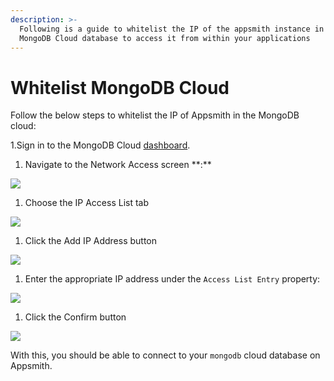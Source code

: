 ```yaml
---
description: >-
  Following is a guide to whitelist the IP of the appsmith instance in your
  MongoDB Cloud database to access it from within your applications
---
```


# Whitelist MongoDB Cloud

Follow the below steps to whitelist the IP of Appsmith in the MongoDB cloud:

1.Sign in to the MongoDB Cloud [dashboard](https://account.mongodb.com/account/login).

1. Navigate to the Network Access screen \*\*:\*\*

![](</img/image_(20).png>)

1. Choose the IP Access List tab

![](</img/image_(21).png>)

1. Click the Add IP Address button

![](</img/image_(22).png>)

1. Enter the appropriate IP address under the `Access List Entry` property:

![](</img/image_(23).png>)

1. Click the Confirm button

![](</img/image_(24).png>)

With this, you should be able to connect to your `mongodb` cloud database on Appsmith.
